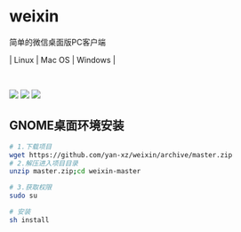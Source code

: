 # weixin
简单的微信桌面版PC客户端

| Linux | Mac OS | Windows |

<br>

![](https://github.com/yan-xz/weixin/blob/master/img/wx-1.png)
![](https://github.com/yan-xz/weixin/blob/master/img/wx-2.png)
![](https://github.com/yan-xz/weixin/blob/master/img/wx-3.png)

## GNOME桌面环境安装

```sh
# 1.下载项目
wget https://github.com/yan-xz/weixin/archive/master.zip
# 2.解压进入项目目录
unzip master.zip;cd weixin-master

# 3.获取权限
sudo su

# 安装
sh install
```
